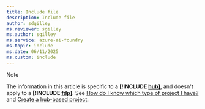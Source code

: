 ```yaml
---
title: Include file
description: Include file
author: sdgilley
ms.reviewer: sgilley
ms.author: sgilley
ms.service: azure-ai-foundry
ms.topic: include
ms.date: 06/11/2025
ms.custom: include
---
```


> [!NOTE]
> The information in this article is specific to a **[!INCLUDE [hub](hub-project-name.md)]**, and doesn't apply to a **[!INCLUDE [fdp](fdp-project-name.md)]**. See [How do I know which type of project I have?](../what-is-azure-ai-foundry.md#how-do-i-know) and [Create a hub-based project](../how-to/create-projects.md?pivots="hub-project").